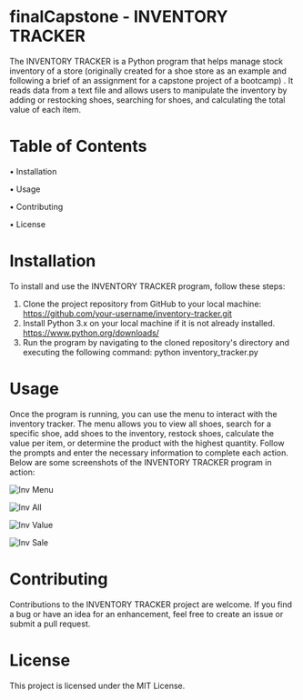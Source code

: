 # finalCapstone - INVENTORY TRACKER
The INVENTORY TRACKER is a Python program that helps manage stock inventory of a store (originally created for a shoe store as an example and following a brief of an assignment for a capstone project of a bootcamp) . It reads data from a text file and allows users to manipulate the inventory by adding or restocking shoes, searching for shoes, and calculating the total value of each item. 

# Table of Contents
•	Installation

•	Usage

•	Contributing

•	License

# Installation
To install and use the INVENTORY TRACKER program, follow these steps:
1.	Clone the project repository from GitHub to your local machine:
    https://github.com/your-username/inventory-tracker.git 
2.	Install Python 3.x on your local machine if it is not already installed.
    https://www.python.org/downloads/ 
3.	Run the program by navigating to the cloned repository's directory and executing the following command:
    python inventory_tracker.py 

# Usage
Once the program is running, you can use the menu to interact with the inventory tracker. The menu allows you to view all shoes, search for a specific shoe, add shoes to the inventory, restock shoes, calculate the value per item, or determine the product with the highest quantity. Follow the prompts and enter the necessary information to complete each action.
Below are some screenshots of the INVENTORY TRACKER program in action:

![Inv Menu](https://user-images.githubusercontent.com/126190310/221587436-b109817c-861d-40af-9ecf-eac6ff0d224f.png)

![Inv All](https://user-images.githubusercontent.com/126190310/221587466-cbfa5484-8d83-45f7-8ee0-af890cb2defa.png)

![Inv Value](https://user-images.githubusercontent.com/126190310/221587536-bc9d103f-b59b-427e-aeaa-457a41e2f16a.png)

![Inv Sale](https://user-images.githubusercontent.com/126190310/221587573-e3f939ec-dba0-4655-82b8-ea11fd8fe217.png)

# Contributing
Contributions to the INVENTORY TRACKER project are welcome. If you find a bug or have an idea for an enhancement, feel free to create an issue or submit a pull request. 

# License
This project is licensed under the MIT License.
